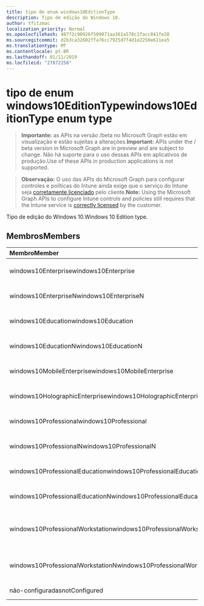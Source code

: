 ```yaml
---
title: tipo de enum windows10EditionType
description: Tipo de edição do Windows 10.
author: tfitzmac
localization_priority: Normal
ms.openlocfilehash: 487f2c90926f509071aa361a578c1facc841fe28
ms.sourcegitcommit: d2b3ca32602ffa76cc7925d7f4d1e2258e611ea5
ms.translationtype: MT
ms.contentlocale: pt-BR
ms.lasthandoff: 01/11/2019
ms.locfileid: "27872258"
---
```

# <a name="windows10editiontype-enum-type"></a><span data-ttu-id="cfe0e-103">tipo de enum windows10EditionType</span><span class="sxs-lookup"><span data-stu-id="cfe0e-103">windows10EditionType enum type</span></span>

> <span data-ttu-id="cfe0e-104">**Importante:** as APIs na versão /beta no Microsoft Graph estão em visualização e estão sujeitas a alterações.</span><span class="sxs-lookup"><span data-stu-id="cfe0e-104">**Important:** APIs under the / beta version in Microsoft Graph are in preview and are subject to change.</span></span> <span data-ttu-id="cfe0e-105">Não há suporte para o uso dessas APIs em aplicativos de produção.</span><span class="sxs-lookup"><span data-stu-id="cfe0e-105">Use of these APIs in production applications is not supported.</span></span>

> <span data-ttu-id="cfe0e-106">**Observação:** O uso das APIs do Microsoft Graph para configurar controles e políticas do Intune ainda exige que o serviço do Intune seja [corretamente licenciado](https://go.microsoft.com/fwlink/?linkid=839381) pelo cliente.</span><span class="sxs-lookup"><span data-stu-id="cfe0e-106">**Note:** Using the Microsoft Graph APIs to configure Intune controls and policies still requires that the Intune service is [correctly licensed](https://go.microsoft.com/fwlink/?linkid=839381) by the customer.</span></span>

<span data-ttu-id="cfe0e-107">Tipo de edição do Windows 10.</span><span class="sxs-lookup"><span data-stu-id="cfe0e-107">Windows 10 Edition type.</span></span>
## <a name="members"></a><span data-ttu-id="cfe0e-108">Membros</span><span class="sxs-lookup"><span data-stu-id="cfe0e-108">Members</span></span>
|<span data-ttu-id="cfe0e-109">Membro</span><span class="sxs-lookup"><span data-stu-id="cfe0e-109">Member</span></span>|<span data-ttu-id="cfe0e-110">Valor</span><span class="sxs-lookup"><span data-stu-id="cfe0e-110">Value</span></span>|<span data-ttu-id="cfe0e-111">Descrição</span><span class="sxs-lookup"><span data-stu-id="cfe0e-111">Description</span></span>|
|:---|:---|:---|
|<span data-ttu-id="cfe0e-112">windows10Enterprise</span><span class="sxs-lookup"><span data-stu-id="cfe0e-112">windows10Enterprise</span></span>|<span data-ttu-id="cfe0e-113">0</span><span class="sxs-lookup"><span data-stu-id="cfe0e-113">0</span></span>|<span data-ttu-id="cfe0e-114">Windows 10 Enterprise</span><span class="sxs-lookup"><span data-stu-id="cfe0e-114">Windows 10 Enterprise</span></span>|
|<span data-ttu-id="cfe0e-115">windows10EnterpriseN</span><span class="sxs-lookup"><span data-stu-id="cfe0e-115">windows10EnterpriseN</span></span>|<span data-ttu-id="cfe0e-116">1</span><span class="sxs-lookup"><span data-stu-id="cfe0e-116">1</span></span>|<span data-ttu-id="cfe0e-117">Windows 10 EnterpriseN</span><span class="sxs-lookup"><span data-stu-id="cfe0e-117">Windows 10 EnterpriseN</span></span>|
|<span data-ttu-id="cfe0e-118">windows10Education</span><span class="sxs-lookup"><span data-stu-id="cfe0e-118">windows10Education</span></span>|<span data-ttu-id="cfe0e-119">2</span><span class="sxs-lookup"><span data-stu-id="cfe0e-119">2</span></span>|<span data-ttu-id="cfe0e-120">Windows 10 educação</span><span class="sxs-lookup"><span data-stu-id="cfe0e-120">Windows 10 Education</span></span>|
|<span data-ttu-id="cfe0e-121">windows10EducationN</span><span class="sxs-lookup"><span data-stu-id="cfe0e-121">windows10EducationN</span></span>|<span data-ttu-id="cfe0e-122">3</span><span class="sxs-lookup"><span data-stu-id="cfe0e-122">3</span></span>|<span data-ttu-id="cfe0e-123">Windows 10 EducationN</span><span class="sxs-lookup"><span data-stu-id="cfe0e-123">Windows 10 EducationN</span></span>|
|<span data-ttu-id="cfe0e-124">windows10MobileEnterprise</span><span class="sxs-lookup"><span data-stu-id="cfe0e-124">windows10MobileEnterprise</span></span>|<span data-ttu-id="cfe0e-125">4</span><span class="sxs-lookup"><span data-stu-id="cfe0e-125">4</span></span>|<span data-ttu-id="cfe0e-126">Enterprise móvel do Windows 10</span><span class="sxs-lookup"><span data-stu-id="cfe0e-126">Windows 10 Mobile Enterprise</span></span>|
|<span data-ttu-id="cfe0e-127">windows10HolographicEnterprise</span><span class="sxs-lookup"><span data-stu-id="cfe0e-127">windows10HolographicEnterprise</span></span>|<span data-ttu-id="cfe0e-128">5</span><span class="sxs-lookup"><span data-stu-id="cfe0e-128">5</span></span>|<span data-ttu-id="cfe0e-129">Empresa de holográfica Windows 10</span><span class="sxs-lookup"><span data-stu-id="cfe0e-129">Windows 10 Holographic Enterprise</span></span>|
|<span data-ttu-id="cfe0e-130">windows10Professional</span><span class="sxs-lookup"><span data-stu-id="cfe0e-130">windows10Professional</span></span>|<span data-ttu-id="cfe0e-131">6</span><span class="sxs-lookup"><span data-stu-id="cfe0e-131">6</span></span>|<span data-ttu-id="cfe0e-132">10 do Windows Professional</span><span class="sxs-lookup"><span data-stu-id="cfe0e-132">Windows 10 Professional</span></span>|
|<span data-ttu-id="cfe0e-133">windows10ProfessionalN</span><span class="sxs-lookup"><span data-stu-id="cfe0e-133">windows10ProfessionalN</span></span>|<span data-ttu-id="cfe0e-134">7</span><span class="sxs-lookup"><span data-stu-id="cfe0e-134">7</span></span>|<span data-ttu-id="cfe0e-135">Windows 10 ProfessionalN</span><span class="sxs-lookup"><span data-stu-id="cfe0e-135">Windows 10 ProfessionalN</span></span>|
|<span data-ttu-id="cfe0e-136">windows10ProfessionalEducation</span><span class="sxs-lookup"><span data-stu-id="cfe0e-136">windows10ProfessionalEducation</span></span>|<span data-ttu-id="cfe0e-137">8</span><span class="sxs-lookup"><span data-stu-id="cfe0e-137">8</span></span>|<span data-ttu-id="cfe0e-138">Treinamento de profissional de Windows 10</span><span class="sxs-lookup"><span data-stu-id="cfe0e-138">Windows 10 Professional Education</span></span>|
|<span data-ttu-id="cfe0e-139">windows10ProfessionalEducationN</span><span class="sxs-lookup"><span data-stu-id="cfe0e-139">windows10ProfessionalEducationN</span></span>|<span data-ttu-id="cfe0e-140">9</span><span class="sxs-lookup"><span data-stu-id="cfe0e-140">9</span></span>|<span data-ttu-id="cfe0e-141">EducationN profissional do Windows 10</span><span class="sxs-lookup"><span data-stu-id="cfe0e-141">Windows 10 Professional EducationN</span></span>|
|<span data-ttu-id="cfe0e-142">windows10ProfessionalWorkstation</span><span class="sxs-lookup"><span data-stu-id="cfe0e-142">windows10ProfessionalWorkstation</span></span>|<span data-ttu-id="cfe0e-143">10</span><span class="sxs-lookup"><span data-stu-id="cfe0e-143">10</span></span>|<span data-ttu-id="cfe0e-144">Windows 10 Professional para estações de trabalho</span><span class="sxs-lookup"><span data-stu-id="cfe0e-144">Windows 10 Professional for Workstations</span></span>|
|<span data-ttu-id="cfe0e-145">windows10ProfessionalWorkstationN</span><span class="sxs-lookup"><span data-stu-id="cfe0e-145">windows10ProfessionalWorkstationN</span></span>|<span data-ttu-id="cfe0e-146">11</span><span class="sxs-lookup"><span data-stu-id="cfe0e-146">11</span></span>|<span data-ttu-id="cfe0e-147">Windows 10 Professional para estações de trabalho N</span><span class="sxs-lookup"><span data-stu-id="cfe0e-147">Windows 10 Professional for Workstations N</span></span>|
|<span data-ttu-id="cfe0e-148">não-configuradas</span><span class="sxs-lookup"><span data-stu-id="cfe0e-148">notConfigured</span></span>|<span data-ttu-id="cfe0e-149">12</span><span class="sxs-lookup"><span data-stu-id="cfe0e-149">12</span></span>|<span data-ttu-id="cfe0e-150">Não-configuradas</span><span class="sxs-lookup"><span data-stu-id="cfe0e-150">NotConfigured</span></span>|





